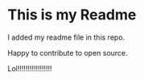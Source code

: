 # This is my Readme

I added my readme file in this repo.

Happy to contribute to open source.

Lol!!!!!!!!!!!!!!!!!